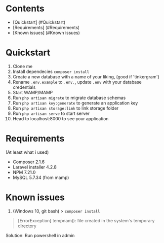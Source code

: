 # Contents
- [Quickstart] (#Quickstart)
- [Requirements] (#Requirements)
- [Known issues] (#Known issues)

# Quickstart
1. Clone me
2. Install dependecies ```composer install```
3. Create a new database with a name of your liking, (good if 'tinkergram')
4. Rename ```.env.example``` to ```.env.```, update ```.env``` with your database credentials
5. Start WAMP/MAMP
6. Run ```php artisan migrate``` to migrate database schemas
7. Run ```php artisan key:generate``` to generate an application key
8. Run ```php artisan storage:link``` to link storage folder
9. Run ```php artisan serve``` to start server
10. Head to localhost:8000 to see your application

# Requirements
(At least what i used)
- Composer 2.1.6
- Laravel installer 4.2.8
- NPM 7.21.0
- MySQL 5.7.34 (from mamp)

# Known issues
1. (Windows 10, git bash) > ```composer install``` 
> [ErrorException]
> tempnam(): file created in the system's temporary directory

Solution: Run powershell in admin
